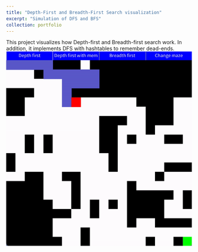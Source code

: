 ```yaml
---
title: "Depth-First and Breadth-First Search visualization"
excerpt: "Simulation of DFS and BFS"
collection: portfolio
---
```


This project visualizes how Depth-first and Breadth-first search work. In addition, it implements DFS with hashtables to remember dead-ends. <img src='../images/demo.gif'>
